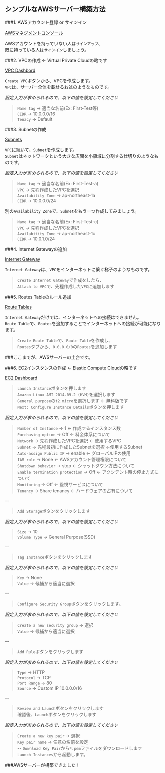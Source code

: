 シンプルなAWSサーバー構築方法
----
###1. AWSアカウント登録 or サインイン

[AWSマネジメントコンソール](http://aws.amazon.com/jp/console/)

AWSアカウントを持っていない人は`サインアップ`、  
既に持っている人は`サインイン`しましょう。

###2. VPCの作成 ← Virtual Private Cloudの略です

[VPC Dashbord](https://ap-northeast-1.console.aws.amazon.com/vpc/home?region=ap-northeast-1#)

`Create VPC`ボタンから、VPCを作成します。  
`VPC`は、サーバー全体を載せるお盆のようなものです。

*設定入力が求められるので、以下の値を設定してください*

> `Name tag` -> 適当な名前(Ex: First-Test等)  
  `CIDR` -> 10.0.0.0/16  
  `Tenacy` -> Default  

###3. Subnetの作成

[Subnets](https://ap-northeast-1.console.aws.amazon.com/vpc/home?region=ap-northeast-1#subnets:)

`VPC`に続いて、`Subnet`を作成します。  
`Subnet`はネットワークという大きな広間を小領域に分割する仕切りのようなものです。  

*設定入力が求められるので、以下の値を設定してください*

> `Name tag` -> 適当な名前(Ex: First-Test-a)  
  `VPC` -> 先程作成したVPCを選択  
  `Availabitity Zone` -> ap-northeast-1a  
  `CIDR` -> 10.0.0.0/24  

別の`Availability Zone`で、`Subnet`をもう一つ作成してみましょう。

> `Name tag` -> 適当な名前(Ex: First-Test-c)  
  `VPC` -> 先程作成したVPCを選択  
  `Availabitity Zone` -> ap-northeast-1c  
  `CIDR` -> 10.0.1.0/24  

###4. Internet Gatewayの追加

[Internet Gateway](https://ap-northeast-1.console.aws.amazon.com/vpc/home?region=ap-northeast-1#igws:)

`Internet Gateway`は、`VPC`をインターネットに繋ぐ梯子のようなものです。

>`Create Internet Gateway`で作成をしたら、  
`Attach to VPC`で、先程作成した`VPC`に追加します

###5. Routes Tableのルール追加

[Route Tables](https://ap-northeast-1.console.aws.amazon.com/vpc/home?region=ap-northeast-1#routetables:)

`Internet Gateway`だけでは、インターネットへの接続はできません。  
`Route Table`で、`Routes`を追加することでインターネットへの接続が可能になります。

> `Create Route Table`で、`Route Table`を作成し、  
  `Routes`タブから、`0.0.0.0/0`の`Routes`を追加します

###ここまでが、AWSサーバーの土台です。

###6. EC2インスタンスの作成 ← Elastic Compute Cloudの略です

[EC2 Dashboard](https://ap-northeast-1.console.aws.amazon.com/ec2/v2/home?region=ap-northeast-1#)

> `Launch Instance`ボタンを押します  
  `Amazon Linux AMI 2014.09.2 (HVM)`を選択します  
  `General purpose`の`t2.micro`を選択します ← 無料版です  
  `Next: Configure Instance Details`ボタンを押します

*設定入力が求められるので、以下の値を設定してください*

> `Number of Instance` -> 1 ← 作成するインスタンス数  
  `Purchasing option` -> Off ← 料金体系について  
  `Network` -> 先程作成したVPCを選択 ← 使用するVPC  
  `Subnet` -> 先程最初に作成したSubnetを選択 ←使用するSubnet  
  `Auto-assign Public IP` -> enable ← グローバルIPの使用  
  `IAM role` -> None ← AWSアカウント管理権限について  
  `Shutdown behavior` -> stop ← シャットダウン方法について  
  `Enable termination protection` -> Off ← アクシデント時の停止方式について  
  `Monitoring` -> Off ← 監視サービスについて  
  `Tenancy` -> Share tenancy ← ハードウェアの占有について  

--
 > `Add Storage`ボタンをクリックします 

*設定入力が求められるので、以下の値を設定してください*

> `Size` -> 10  
  `Volume Type` -> General Purpose(SSD)

--
 > `Tag Instance`ボタンをクリックします 

*設定入力が求められるので、以下の値を設定してください*

> `Key` -> None  
  `Value` -> 候補から適当に選択

--
 > `Configure Security Group`ボタンをクリックします。 

*設定入力が求められるので、以下の値を設定してください*

> `Create a new security group` -> 選択  
  `Value` -> 候補から適当に選択  

--
> `Add Rule`ボタンをクリックします

*設定入力が求められるので、以下の値を設定してください*

> `Type` -> HTTP  
  `Protocol` -> TCP  
  `Port Range` -> 80  
  `Source` -> Custom IP 10.0.0.0/16  

--
> `Review and Launch`ボタンをクリックします  
  確認後、`Launch`ボタンをクリックします

*設定入力が求められるので、以下の値を設定してください*

> `Create a new key pair` -> 選択  
  `Key pair name` -> 任意の名前を設定  
--
>`Download Key Pair`から`*.pem`ファイルをダウンロードします  
`Launch Instances`から起動します。

###AWSサーバーが構築できました！